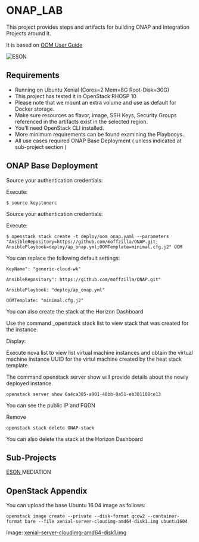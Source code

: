 # ONAP_LAB
This project provides steps and artifacts for building ONAP and Integration Projects around it.

It is based on [ OOM User Guide ](http://onap.readthedocs.io/en/latest/submodules/oom.git/docs/oom_user_guide.html)
 
 
![ESON](https://github.com/moffzilla/ONAP_LAB/blob/master/media/OOM_ONAP_Single.png)

 
## Requirements

- Running on Ubuntu Xenial (Cores=2 Mem=8G Root-Disk=30G)
- This project has tested it in OpenStack RHOSP 10
- Please note that we mount an extra volume and use as default for Docker storage.
- Make sure resources as flavor, image, SSH Keys, Security Groups referenced in the artifacts exist in the selected region.
- You’ll need OpenStack CLI installed.
- More minimum requirements can be found examining the Playbooys.
- All use cases required ONAP Base Deployment ( unless indicated at sub-project section )

## ONAP Base Deployment

Source your authentication credentials:

Execute:

	$ source keystonerc
  
Source your authentication credentials:

Execute:

	$ openstack stack create -t deploy/oom_onap.yaml --parameters "AnsibleRepository=https://github.com/moffzilla/ONAP.git;	AnsiblePlaybook=deploy/ap_onap.yml;OOMTemplate=minimal.cfg.j2" OOM

You can replace the following default settings:

	KeyName": "generic-cloud-wk"
	
	AnsibleRepository": https://github.com/moffzilla/ONAP.git"
	
	AnsiblePlaybook: "deploy/ap_onap.yml" 
  
    OOMTemplate: "minimal.cfg.j2"
  
You can also create the stack at the Horizon Dashboard

Use the command _openstack stack list to view stack that was created for the instance.

Display:

Execute nova list to view list virtual machine instances and obtain the virtual machine instance UUID for the virtul machine created by the heat stack template.

The command openstack server show <instance UUID> will provide details about the newly deployed instance.
        
    openstack server show 6a4ca385-a901-48bb-8a51-eb301108ce13

You can see the public IP and FQDN

Remove

	openstack stack delete ONAP-stack
	
You can also delete the stack at the Horizon Dashboard

## Sub-Projects

[ ESON ](https://github.com/moffzilla/ONAP_LAB/tree/master/eson)
MEDIATION

## OpenStack Appendix

You can upload the base Ubuntu 16.04 image as follows:

	openstack image create --private --disk-format qcow2 --container-format bare --file xenial-server-cloudimg-amd64-disk1.img ubuntu1604
	
Image: [ xenial-server-cloudimg-amd64-disk1.img ](http://cloud-images.ubuntu.com/xenial/current/xenial-server-cloudimg-amd64-disk1.img) 

